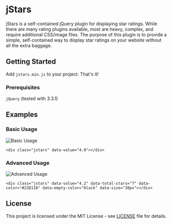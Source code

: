 # jStars
jStars is a self-contained jQuery plugin for displaying star ratings. While there are many rating plugins available, most are heavy, complex, and require additional
CSS/image files. The purpose of this plugin is to provide a simple, self-contained way to display star ratings
on your website without all the extra baggage.
## Getting Started
Add `jstars.min.js` to your project. That's it!
### Prerequisites
`jQuery` (tested with 3.3.1)
## Examples

### Basic Usage

![Basic Usage](http://i63.tinypic.com/fk4f2b.jpg "Basic Usage")

`<div class="jstars" data-value="4.0"></div>`

### Advanced Usage

![Advanced Usage](http://oi68.tinypic.com/2ldcakp.jpg "Advanced Usage")

`<div class="jstars" data-value="4.2" data-total-stars="7" data-color="#22D118" data-empty-color="black" data-size="30px"></div> `

## License
This project is licensed under the MIT License - see [LICENSE](LICENSE) file for details.